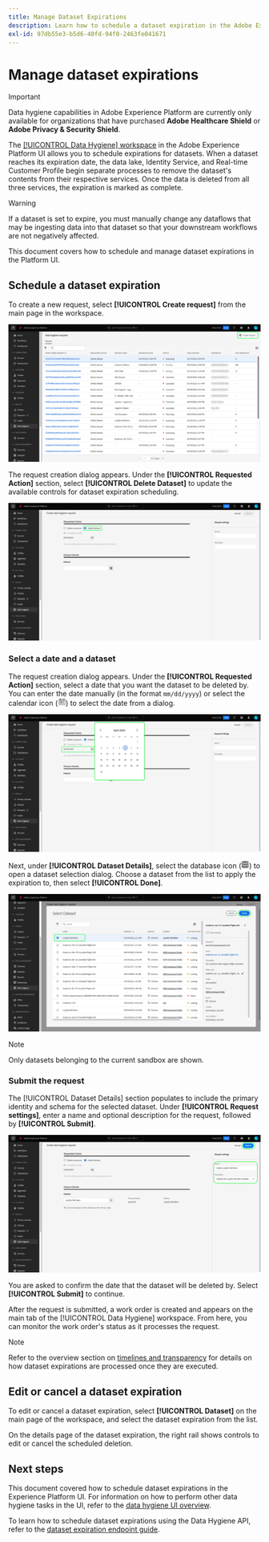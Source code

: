 ```yaml
---
title: Manage Dataset Expirations
description: Learn how to schedule a dataset expiration in the Adobe Experience Platform UI.
exl-id: 97db55e3-b5d6-40fd-94f0-2463fe041671
---
```

# Manage dataset expirations

>[!IMPORTANT]
>
>Data hygiene capabilities in Adobe Experience Platform are currently only available for organizations that have purchased **Adobe Healthcare Shield** or **Adobe Privacy & Security Shield**.

The [[!UICONTROL Data Hygiene] workspace](./overview.md) in the Adobe Experience Platform UI allows you to schedule expirations for datasets. When a dataset reaches its expiration date, the data lake, Identity Service, and Real-time Customer Profile begin separate processes to remove the dataset's contents from their respective services. Once the data is deleted from all three services, the expiration is marked as complete.

>[!WARNING]
>
>If a dataset is set to expire, you must manually change any dataflows that may be ingesting data into that dataset so that your downstream workflows are not negatively affected.

This document covers how to schedule and manage dataset expirations in the Platform UI.

## Schedule a dataset expiration

To create a new request, select **[!UICONTROL Create request]** from the main page in the workspace.

![Image showing the [!UICONTROL Create request] button being selected](../images/ui/ttl/create-request-button.png)

The request creation dialog appears. Under the **[!UICONTROL Requested Action]** section, select **[!UICONTROL Delete Dataset]** to update the available controls for dataset expiration scheduling.

![Image showing the [!UICONTROL Create request] button being selected](../images/ui/ttl/dataset-selected.png)

### Select a date and a dataset

The request creation dialog appears. Under the **[!UICONTROL Requested Action]** section, select a date that you want the dataset to be deleted by. You can enter the date manually (in the format `mm/dd/yyyy`) or select the calendar icon (![Image of the calendar icon](../images/ui/ttl/calendar-icon.png)) to select the date from a dialog.

![Image showing an expiration date being set for the dataset](../images/ui/ttl/select-date.png)

Next, under **[!UICONTROL Dataset Details]**, select the database icon (![Image of the database icon](../images/ui/ttl/database-icon.png)) to open a dataset selection dialog. Choose a dataset from the list to apply the expiration to, then select **[!UICONTROL Done]**.

![Image showing a dataset being selected](../images/ui/ttl/select-dataset.png)

>[!NOTE]
>
>Only datasets belonging to the current sandbox are shown.

### Submit the request

The [!UICONTROL Dataset Details] section populates to include the primary identity and schema for the selected dataset. Under **[!UICONTROL Request settings]**, enter a name and optional description for the request, followed by **[!UICONTROL Submit]**.

![Image showing the [!UICONTROL Submit] button being selected](../images/ui/ttl/submit.png)

You are asked to confirm the date that the dataset will be deleted by. Select **[!UICONTROL Submit]** to continue.

After the request is submitted, a work order is created and appears on the main tab of the [!UICONTROL Data Hygiene] workspace. From here, you can monitor the work order's status as it processes the request.

>[!NOTE]
>
>Refer to the overview section on [timelines and transparency](../home.md#dataset-expiration-transparency) for details on how dataset expirations are processed once they are executed.

## Edit or cancel a dataset expiration

To edit or cancel a dataset expiration, select **[!UICONTROL Dataset]** on the main page of the workspace, and select the dataset expiration from the list.

On the details page of the dataset expiration, the right rail shows controls to edit or cancel the scheduled deletion.

## Next steps

This document covered how to schedule dataset expirations in the Experience Platform UI. For information on how to perform other data hygiene tasks in the UI, refer to the [data hygiene UI overview](./overview.md).

To learn how to schedule dataset expirations using the Data Hygiene API, refer to the [dataset expiration endpoint guide](../api/dataset-expiration.md).
